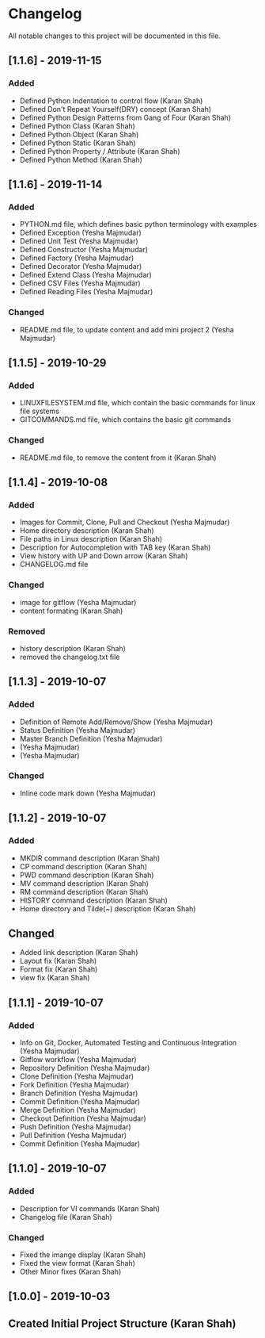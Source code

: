 # Changelog  
All notable changes to this project will be documented in this file.

## [1.1.6] - 2019-11-15

### Added
- Defined Python Indentation to control flow (Karan Shah)
- Defined Don't Repeat Yourself(DRY) concept (Karan Shah)
- Defined Python Design Patterns from Gang of Four (Karan Shah)
- Defined Python Class (Karan Shah)
- Defined Python Object (Karan Shah)
- Defined Python Static (Karan Shah)
- Defined Python Property / Attribute (Karan Shah)
- Defined Python Method (Karan Shah)

## [1.1.6] - 2019-11-14

### Added
- PYTHON.md file, which defines basic python terminology with examples
- Defined Exception (Yesha Majmudar)
- Defined Unit Test (Yesha Majmudar)
- Defined Constructor (Yesha Majmudar)
- Defined Factory (Yesha Majmudar)
- Defined Decorator (Yesha Majmudar)
- Defined Extend Class (Yesha Majmudar)
- Defined CSV Files (Yesha Majmudar)
- Defined Reading Files (Yesha Majmudar)

### Changed
- README.md file, to update content and add mini project 2 (Yesha Majmudar)

## [1.1.5] - 2019-10-29

### Added
- LINUXFILESYSTEM.md file, which contain the basic commands for linux file systems
- GITCOMMANDS.md file, which contains the basic git commands

### Changed
- README.md file, to remove the content from it (Karan Shah)

## [1.1.4] - 2019-10-08

### Added
- Images for Commit, Clone, Pull and Checkout (Yesha Majmudar)
- Home directory description (Karan Shah)
- File paths in Linux description (Karan Shah)
- Description for Autocompletion with TAB key (Karan Shah)
- View history with UP and Down arrow  (Karan Shah)
- CHANGELOG.md file


### Changed
- image for gitflow (Yesha Majmudar)
- content formating (Karan Shah)

### Removed
- history description (Karan Shah)
- removed the changelog.txt file


## [1.1.3] - 2019-10-07

### Added
- Definition of Remote Add/Remove/Show (Yesha Majmudar)
- Status Definition (Yesha Majmudar)
- Master Branch Definition (Yesha Majmudar)
- (Yesha Majmudar)
- (Yesha Majmudar)

### Changed
- Inline code mark down (Yesha Majmudar)

## [1.1.2] - 2019-10-07

### Added
- MKDIR command description (Karan Shah)
- CP command description (Karan Shah)
- PWD command description (Karan Shah)
- MV command description (Karan Shah)
- RM command description (Karan Shah)
- HISTORY command description (Karan Shah)
- Home directory and Tilde(~) description (Karan Shah)

## Changed
- Added link description (Karan Shah)
- Layout fix (Karan Shah)
- Format fix (Karan Shah)
- view fix (Karan Shah)

## [1.1.1] - 2019-10-07

### Added
- Info on Git, Docker, Automated Testing and Continuous Integration (Yesha Majmudar)
- Gitflow workflow (Yesha Majmudar)
- Repository Definition (Yesha Majmudar)
- Clone Definition (Yesha Majmudar)
- Fork Definition (Yesha Majmudar)
- Branch Definition (Yesha Majmudar)
- Commit Definition (Yesha Majmudar)
- Merge Definition (Yesha Majmudar)
- Checkout Definition (Yesha Majmudar)
- Push Definition (Yesha Majmudar)
- Pull Definition (Yesha Majmudar)
- Commit Definition (Yesha Majmudar)

## [1.1.0] - 2019-10-07

### Added
- Description for VI commands (Karan Shah)
- Changelog file (Karan Shah)

### Changed
- Fixed the imange display (Karan Shah)
- Fixed the view format (Karan Shah)
- Other Minor fixes (Karan Shah)

## [1.0.0] - 2019-10-03  
## Created Initial Project Structure (Karan Shah)
